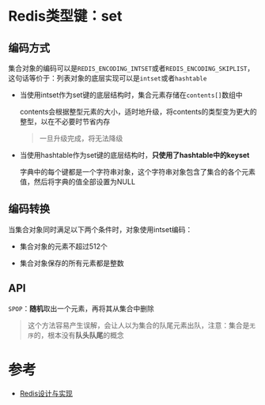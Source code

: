 # Redis类型键：set

## **编码方式**

集合对象的编码可以是`REDIS_ENCODING_INTSET`或者`REDIS_ENCODING_SKIPLIST`，这句话等价于：列表对象的底层实现可以是`intset`或者`hashtable`

- 当使用intset作为set键的底层结构时，集合元素存储在`contents[]`数组中

    contents会根据整型元素的大小，适时地升级，将contents的类型变为更大的整型，以在不必要时节省内存

    > 一旦升级完成，将无法降级

- 当使用hashtable作为set键的底层结构时，**只使用了hashtable中的keyset**

    字典中的每个键都是一个字符串对象，这个字符串对象包含了集合的各个元素值，然后将字典的值全部设置为NULL

## **编码转换**

当集合对象同时满足以下两个条件时，对象使用intset编码：

- 集合对象的元素不超过512个

- 集合对象保存的所有元素都是整数

## **API**

`SPOP`：**随机**取出一个元素，再将其从集合中删除

> 这个方法容易产生误解，会让人以为集合的队尾元素出队，注意：集合是`无序`的，根本没有**队头队尾**的概念

# 参考
- [Redis设计与实现]()